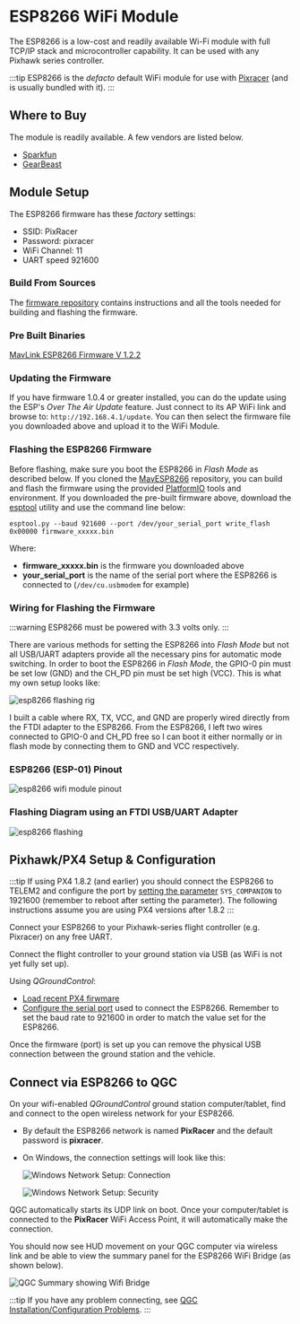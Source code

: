 # ESP8266 WiFi Module

The ESP8266 is a low-cost and readily available Wi-Fi module with full TCP/IP stack and microcontroller capability. It can be used with any Pixhawk series controller.

:::tip
ESP8266 is the *defacto* default WiFi module for use with [Pixracer](../flight_controller/pixracer.md) (and is usually bundled with it).
:::

## Where to Buy

The module is readily available. A few vendors are listed below.

- [Sparkfun](https://www.sparkfun.com/products/13678)
- [GearBeast](https://us.gearbest.com/boards-shields/pp_009604906563.html)

## Module Setup

The ESP8266 firmware has these *factory* settings:

- SSID: PixRacer
- Password: pixracer
- WiFi Channel: 11
- UART speed 921600

### Build From Sources

The [firmware repository](https://github.com/dogmaphobic/mavesp8266) contains instructions and all the tools needed for building and flashing the firmware.

### Pre Built Binaries

[MavLink ESP8266 Firmware V 1.2.2](http://www.grubba.com/mavesp8266/firmware-1.2.2.bin)

### Updating the Firmware

If you have firmware 1.0.4 or greater installed, you can do the update using the ESP's *Over The Air Update* feature. Just connect to its AP WiFi link and browse to: `http://192.168.4.1/update`. You can then select the firmware file you downloaded above and upload it to the WiFi Module.

### Flashing the ESP8266 Firmware

Before flashing, make sure you boot the ESP8266 in *Flash Mode* as described below. If you cloned the [MavESP8266](https://github.com/dogmaphobic/mavesp8266) repository, you can build and flash the firmware using the provided [PlatformIO](http://platformio.org) tools and environment. If you downloaded the pre-built firmware above, download the [esptool](https://github.com/espressif/esptool) utility and use the command line below:

    esptool.py --baud 921600 --port /dev/your_serial_port write_flash 0x00000 firmware_xxxxx.bin
    

Where:

- **firmware_xxxxx.bin** is the firmware you downloaded above
- **your_serial_port** is the name of the serial port where the ESP8266 is connected to (`/dev/cu.usbmodem` for example)

### Wiring for Flashing the Firmware

:::warning
ESP8266 must be powered with 3.3 volts only.
:::

There are various methods for setting the ESP8266 into *Flash Mode* but not all USB/UART adapters provide all the necessary pins for automatic mode switching. In order to boot the ESP8266 in *Flash Mode*, the GPIO-0 pin must be set low (GND) and the CH_PD pin must be set high (VCC). This is what my own setup looks like:

![esp8266 flashing rig](../../assets/hardware/telemetry/esp8266_flashing_rig.jpg)

I built a cable where RX, TX, VCC, and GND are properly wired directly from the FTDI adapter to the ESP8266. From the ESP8266, I left two wires connected to GPIO-0 and CH_PD free so I can boot it either normally or in flash mode by connecting them to GND and VCC respectively.

### ESP8266 (ESP-01) Pinout

![esp8266 wifi module pinout](../../assets/hardware/telemetry/esp8266_pinout.jpg)

### Flashing Diagram using an FTDI USB/UART Adapter

![esp8266 flashing](../../assets/hardware/telemetry/esp8266_flashing_ftdi.jpg)

<span id="px4_config"></span>

## Pixhawk/PX4 Setup & Configuration

:::tip
If using PX4 1.8.2 (and earlier) you should connect the ESP8266 to TELEM2 and configure the port by [setting the parameter](../advanced_config/parameters.md) `SYS_COMPANION` to 1921600 (remember to reboot after setting the parameter). The following instructions assume you are using PX4 versions after 1.8.2
:::

Connect your ESP8266 to your Pixhawk-series flight controller (e.g. Pixracer) on any free UART.

Connect the flight controller to your ground station via USB (as WiFi is not yet fully set up).

Using *QGroundControl*:

- [Load recent PX4 firwmare](../config/firmware.md)
- [Configure the serial port](../peripherals/serial_configuration.md) used to connect the ESP8266. Remember to set the baud rate to 921600 in order to match the value set for the ESP8266.

Once the firmware (port) is set up you can remove the physical USB connection between the ground station and the vehicle.

## Connect via ESP8266 to QGC

On your wifi-enabled *QGroundControl* ground station computer/tablet, find and connect to the open wireless network for your ESP8266.

- By default the ESP8266 network is named **PixRacer** and the default password is **pixracer**.
- On Windows, the connection settings will look like this:
    
    ![Windows Network Setup: Connection](../../assets/peripherals/pixracer_network_setup_connection_windows.png)
    
    ![Windows Network Setup: Security](../../assets/peripherals/pixracer_network_setup_security_windows.png)

QGC automatically starts its UDP link on boot. Once your computer/tablet is connected to the **PixRacer** WiFi Access Point, it will automatically make the connection.

You should now see HUD movement on your QGC computer via wireless link and be able to view the summary panel for the ESP8266 WiFi Bridge (as shown below).

![QGC Summary showing Wifi Bridge](../../assets/qgc/summary/wifi_bridge.png)

:::tip
If you have any problem connecting, see [QGC Installation/Configuration Problems](https://docs.qgroundcontrol.com/en/Support/troubleshooting_qgc.html#waiting_for_connection).
:::